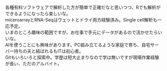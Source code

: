 各種有料ソフトウェアで解析した方が簡単で正確だなと思いつつ、Rでも解析ができるようになったら楽しいな。<br>
miceroarrayとRNA-Seqはウェットとドライ両方経験済み。Single cell解析も一応予定。<br>
いまのところ趣味の範囲ですが、お仕事で手元にデータがあるので活かせたらいいな。<br>
AIを使うことにも興味があります。PC組み立てるような家庭で育ち、自宅サーバー持ちの夫と結ばれるもITは初心者。<br>
Gitもいろいろと探索中。学歴は短大止まりなので学は無いですが現場作業経験が長い、ただのアルバイト。

<!---
Sena-tk/Sena-tk is a ✨ special ✨ repository because its `README.md` (this file) appears on your GitHub profile.
You can click the Preview link to take a look at your changes.
--->
